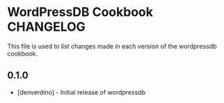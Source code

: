 WordPressDB Cookbook CHANGELOG
=====================

This file is used to list changes made in each version of the wordpressdb cookbook.

0.1.0
-----
- [denverdino] - Initial release of wordpressdb

